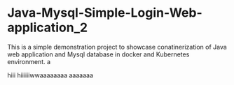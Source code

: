 # Java-Mysql-Simple-Login-Web-application_2

This is a simple demonstration project to showcase conatinerization of Java web application and Mysql database in docker and Kubernetes environment.  a


hiii
hiiiiiiwwaaaaaaaa
aaaaaaa
